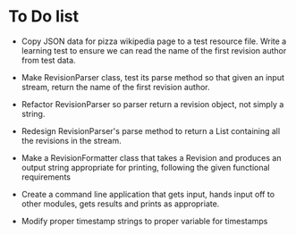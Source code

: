 # To Do list
- Copy JSON data for pizza wikipedia page to a test resource file. Write a learning
test to ensure we can read the name of the first revision author from test data.
  
- Make RevisionParser class, test its parse method so that given an input stream, return the
name of the first revision author. 
  
- Refactor RevisionParser so parser return a revision object, not simply a string. 

- Redesign RevisionParser's parse method to return a List<Revision> containing all the
revisions in the stream.
  
- Make a RevisionFormatter class that takes a Revision and produces an output string 
appropriate for printing, following the given functional requirements 
  
- Create a command line application that gets input, hands input off to other modules,
gets results and prints as appropriate. 
  
- Modify proper timestamp strings to proper variable for timestamps